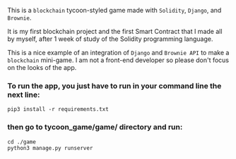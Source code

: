 This is a `blockchain` tycoon-styled game made with `Solidity`, `Django`, and `Brownie`.

It is my first blockchain project and the first Smart Contract that I made all by myself, after 1 week of study of the Solidity programming language.

This is a nice example of an integration of `Django` and `Brownie API` to make a `blockchain` mini-game.
I am not a front-end developer so please don't focus on the looks of the app.

### To run the app, you just have to run in your command line the next line:

```
pip3 install -r requirements.txt
```

### then go to tycoon_game/game/ directory and run:

```
cd ./game
python3 manage.py runserver
```

